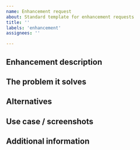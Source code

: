 ```yaml
---
name: Enhancement request
about: Standard template for enhancement requests
title: ''
labels: 'enhancement'
assignees: ''

---
```


## Enhancement description
<!-- A clear description of the enhancement. -->

## The problem it solves
<!-- Explain how you will benefit from this enhancement. -->

## Alternatives
<!-- If applicable, share which workarounds can currently apply. -->

## Use case / screenshots
<!-- Add use cases or screenshots related to the enhancement request here. -->

## Additional information
<!-- Add any additional information that may be useful. -->
